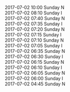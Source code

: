 2017-07-02 10:00 Sunday  N  
2017-07-02 08:10 Sunday  I  
2017-07-02 07:40 Sunday  N  
2017-07-02 07:35 Sunday  I  
2017-07-02 07:20 Sunday  N  
2017-07-02 07:15 Sunday  I  
2017-07-02 07:10 Sunday  N  
2017-07-02 07:05 Sunday  I  
2017-07-02 06:35 Sunday  N  
2017-07-02 06:30 Sunday  I  
2017-07-02 06:15 Sunday  N  
2017-07-02 06:10 Sunday  I  
2017-07-02 06:05 Sunday  N  
2017-07-02 06:00 Sunday  I  
2017-07-02 04:45 Sunday  N  
